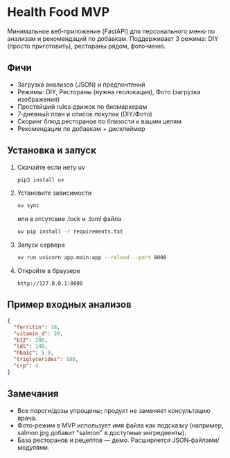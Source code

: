 # Health Food MVP

Минимальное веб‑приложение (FastAPI) для персонального меню по анализам и рекомендаций по добавкам. Поддерживает 3 режима: DIY (просто приготовить), рестораны рядом, фото‑меню.

## Фичи

- Загрузка анализов (JSON) и предпочтений
- Режимы: DIY, Рестораны (нужна геолокация), Фото (загрузка изображения)
- Простейший rules‑движок по биомаркерам
- 7‑дневный план и список покупок (DIY/Фото)
- Скоринг блюд ресторанов по близости к вашим целям
- Рекомендации по добавкам + дисклеймер

## Установка и запуск

1. Скачайте если нету uv

   ```sh
   pip3 install uv
   ```

2. Установите зависимости

   ```sh
   uv sync
   ```

   или в отсутсвие .lock и .toml файла

   ```sh
   uv pip install -r requirements.txt
   ```

3. Запуск сервера

   ```sh
   uv run uvicorn app.main:app --reload --port 8000
   ```

4. Откройте в браузере

   ```web
   http://127.0.0.1:8000
   ```

## Пример входных анализов

```json
{
  "ferritin": 18,
  "vitamin_d": 20,
  "b12": 280,
  "ldl": 140,
  "hba1c": 5.9,
  "triglycerides": 180,
  "crp": 4
}
```

## Замечания

- Все пороги/дозы упрощены; продукт не заменяет консультацию врача.
- Фото‑режим в MVP использует имя файла как подсказку (например, salmon.jpg добавит "salmon" в доступные ингредиенты).
- База ресторанов и рецептов — демо. Расширяется JSON‑файлами/модулями.
